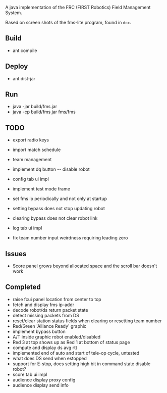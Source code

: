 A java implementation of the FRC (FIRST Robotics) Field Management System.

Based on screen shots of the fms-lite program, found in `doc`.

## Build

- ant compile

## Deploy

- ant dist-jar

## Run 

- java -jar build/fms.jar
- java -cp build/fms.jar fms/fms

## TODO

- export radio keys
- import match schedule  
- team management 

- implement dq button -- disable robot
- config tab ui impl
- implement test mode frame
- set fms ip periodically and not only at startup
- setting bypass does not stop updating robot
- clearing bypass does not clear robot link
- log tab ui impl
- fix team number input weirdness requiring leading zero

## Issues
- Score panel grows beyond allocated space and the scroll bar doesn't work 

## Completed
- raise fcui panel location from center to top
- fetch and display fms ip-addr
- decode robot/ds return packet state
- detect missing packets from DS
- reset/clear station status fields when clearing or resetting team number
- Red/Green 'Alliance Ready' graphic
- implement bypass button
- A/T inside graphic robot enabled/disabled
- Red 3 at top shows up as Red 1 at bottom of status page
- compute and display ds avg rtt
- implemented end of auto and start of tele-op cycle, untested
- what does DS send when estopped
- support for E-stop, does setting high bit in command state disable robot?
- score tab ui impl
- audience display proxy config 
- audience display send info
